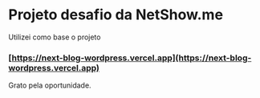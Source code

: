 # Projeto desafio da NetShow.me

Utilizei como base o projeto

### [https://next-blog-wordpress.vercel.app](https://next-blog-wordpress.vercel.app)

Grato pela oportunidade.
